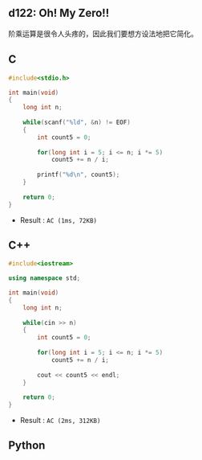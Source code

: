 ## d122: Oh! My Zero!!
阶乘运算是很令人头疼的，因此我们要想方设法地把它简化。

## C
```C
#include<stdio.h>

int main(void)
{
	long int n;
	
	while(scanf("%ld", &n) != EOF)
	{
		int count5 = 0;
		
		for(long int i = 5; i <= n; i *= 5)
			count5 += n / i;
		
		printf("%d\n", count5);
	}
	
	return 0;
} 
```
 * Result : `AC (1ms, 72KB)`

## C++
```C++
#include<iostream>

using namespace std;

int main(void)
{
	long int n;
	
	while(cin >> n)
	{
		int count5 = 0;
		
		for(long int i = 5; i <= n; i *= 5)
			count5 += n / i;
		
		cout << count5 << endl;
	}
	
	return 0;
}
```
 * Result : `AC (2ms, 312KB)`

## Python
